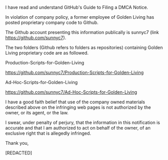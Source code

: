 I have read and understand GitHub's Guide to Filing a DMCA Notice.

In violation of company policy, a former employee of Golden Living has posted proprietary company code to Github.

The Github account presenting this information publically is sunnyc7 (link <https://github.com/sunnyc7>).

The two folders (Github refers to folders as repositories) containing Golden Living proprietary code are as followed.

Production-Scripts-for-Golden-Living

https://github.com/sunnyc7/Production-Scripts-for-Golden-Living

Ad-Hoc-Scripts-for-Golden-Living

https://github.com/sunnyc7/Ad-Hoc-Scripts-for-Golden-Living

I have a good faith belief that use of the company owned materials described above on the infringing web pages is not authorized by the owner, or its agent, or the law.

I swear, under penalty of perjury, that the information in this notification is accurate and that I am authorized to act on behalf of the owner, of an exclusive right that is allegedly infringed.

Thank you,

[REDACTED]
